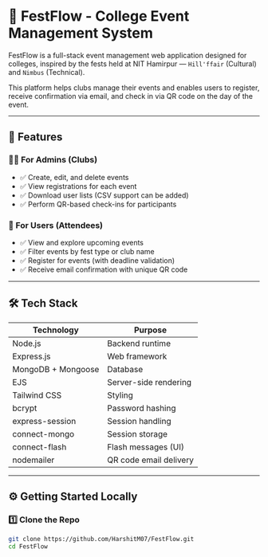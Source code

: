 # 🎉 FestFlow - College Event Management System

FestFlow is a full-stack event management web application designed for colleges, inspired by the fests held at NIT Hamirpur — `Hill'ffair` (Cultural) and `Nimbus` (Technical). 

This platform helps clubs manage their events and enables users to register, receive confirmation via email, and check in via QR code on the day of the event.

---

## 🚀 Features

### 🧑‍💼 For Admins (Clubs)
- ✅ Create, edit, and delete events
- ✅ View registrations for each event
- ✅ Download user lists (CSV support can be added)
- ✅ Perform QR-based check-ins for participants

### 🙋 For Users (Attendees)
- ✅ View and explore upcoming events
- ✅ Filter events by fest type or club name
- ✅ Register for events (with deadline validation)
- ✅ Receive email confirmation with unique QR code

---

## 🛠️ Tech Stack

| Technology        | Purpose                  |
|------------------|---------------------------|
| Node.js          | Backend runtime           |
| Express.js       | Web framework             |
| MongoDB + Mongoose | Database                |
| EJS              | Server-side rendering     |
| Tailwind CSS     | Styling                   |
| bcrypt           | Password hashing          |
| express-session  | Session handling          |
| connect-mongo    | Session storage           |
| connect-flash    | Flash messages (UI)       |
| nodemailer       | QR code email delivery    |

---

## ⚙️ Getting Started Locally

### 1️⃣ Clone the Repo

```bash
git clone https://github.com/HarshitM07/FestFlow.git
cd FestFlow
